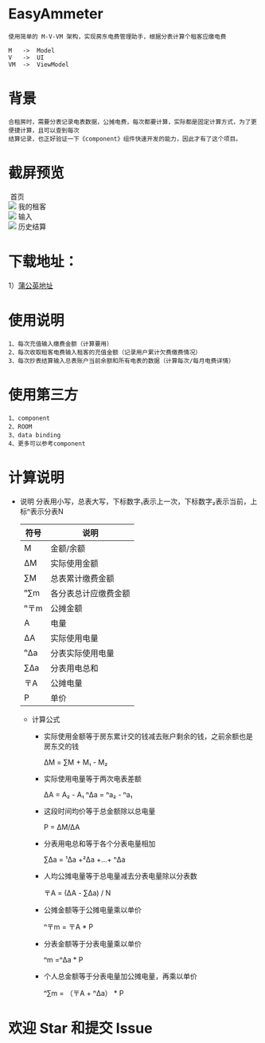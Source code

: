 # EasyAmmeter
    使用简单的 M-V-VM 架构，实现房东电费管理助手，根据分表计算个租客应缴电费

    M   ->  Model
    V   ->  UI
    VM  ->  ViewModel

# 背景
    合租房时，需要分表记录电表数据，公摊电费，每次都要计算，实际都是固定计算方式，为了更便捷计算，且可以查到每次
    结算记录，也正好验证一下《component》组件快速开发的能力，因此才有了这个项目。

# 截屏预览

<div width:20%; text-align:center; font-szie:18px;display: inline-block>
<img width:100% rc="https://tva1.sinaimg.cn/large/008eGmZEgy1goidh3a4mbj30u01t0127.jpg">
   首页
</div>
<div width:20%; text-align:center; font-szie:18px;display: inline-block>
  <img width:100% src="https://tva1.sinaimg.cn/large/008eGmZEgy1goidh2y8p0j30u01t00yo.jpg">
   我的租客
</div>
<div width:20%; text-align:center; font-szie:18px;display: inline-block>
  <img width:100% src="https://tva1.sinaimg.cn/large/008eGmZEgy1goidh3smerj30u01t0aqz.jpg">
   输入
</div>
<div width:20%; text-align:center; font-szie:18px;display: inline-block>
  <img width:100% src="https://tva1.sinaimg.cn/large/008eGmZEgy1goidh3izvoj30u01t0wkd.jpg">
   历史结算
</div>

# 下载地址：
  1）[蒲公英地址](https://www.pgyer.com/5Mq5)

# 使用说明
    1、每次充值输入缴费金额（计算要用）
    2、每次收取租客电费输入租客的充值金额（记录用户累计欠费缴费情况）
    3、每次抄表结算输入总表账户当前余额和所有电表的数据（计算每次/每月电费详情）

# 使用第三方
    1、component
    2、ROOM
    3、data binding
    4、更多可以参考component

# 计算说明

  + 说明 
    分表用小写，总表大写，下标数字₁表示上一次，下标数字₂表示当前，上标ⁿ表示分表N

    |        符号             |               说明                   |
    | ---------------------  |  ----------------------------------  |
    |     M       | 金额/余额  |
    |     ∆M      | 实际使用金额 |
    |     ∑M      | 总表累计缴费金额 |
    |     ⁿ∑m     | 各分表总计应缴费金额 |
    |     ⁿ〒m     | 公摊金额 |
    |    A       | 电量 |
    |    ∆A      | 实际使用电量 |
    |    ⁿ∆a      | 分表实际使用电量 |
    |    ∑∆a      | 分表用电总和 |
    |    〒A     | 公摊电量 |
    |    P       | 单价 |

      + 计算公式

        - 实际使用金额等于房东累计交的钱减去账户剩余的钱，之前余额也是房东交的钱

            ∆M = ∑M + M₁ - M₂

        - 实际使用电量等于两次电表差额

            ∆A = A₂ - A₁
            ⁿ∆a = ⁿa₂ - ⁿa₁

        - 这段时间均价等于总金额除以总电量

            P = ∆M/∆A

        - 分表用电总和等于各个分表电量相加

            ∑∆a = ¹∆a +²∆a +...+ ⁿ∆a

        - 人均公摊电量等于总电量减去分表电量除以分表数

            〒A = (∆A - ∑∆a) / N

        - 公摊金额等于公摊电量乘以单价

            ⁿ〒m = 〒A * P

        - 分表金额等于分表电量乘以单价

            ⁿm =ⁿ∆a * P

        - 个人总金额等于分表电量加公摊电量，再乘以单价

            ⁿ∑m = （〒A  + ⁿ∆a） * P


# 欢迎 Star 和提交 Issue

